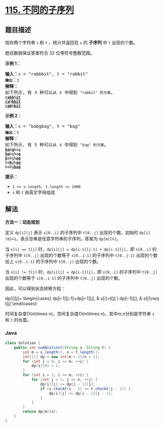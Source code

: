 # [115. 不同的子序列](https://leetcode.cn/problems/distinct-subsequences)

## 题目描述

<p>给你两个字符串 <code>s</code><strong> </strong>和 <code>t</code> ，统计并返回在 <code>s</code> 的 <strong>子序列</strong> 中 <code>t</code> 出现的个数。</p>

<p>题目数据保证答案符合 32 位带符号整数范围。</p>

<p><strong>示例&nbsp;1：</strong></p>

<pre>
<strong>输入：</strong>s = "rabbbit", t = "rabbit"<code>
<strong>输出</strong></code><strong>：</strong><code>3
</code><strong>解释：</strong>
如下所示, 有 3 种可以从 s 中得到 <code>"rabbit" 的方案</code>。
<code><strong><u>rabb</u></strong>b<strong><u>it</u></strong></code>
<code><strong><u>ra</u></strong>b<strong><u>bbit</u></strong></code>
<code><strong><u>rab</u></strong>b<strong><u>bit</u></strong></code></pre>

<p><strong>示例&nbsp;2：</strong></p>

<pre>
<strong>输入：</strong>s = "babgbag", t = "bag"
<code><strong>输出</strong></code><strong>：</strong><code>5
</code><strong>解释：</strong>
如下所示, 有 5 种可以从 s 中得到 <code>"bag" 的方案</code>。 
<code><strong><u>ba</u></strong>b<u><strong>g</strong></u>bag</code>
<code><strong><u>ba</u></strong>bgba<strong><u>g</u></strong></code>
<code><u><strong>b</strong></u>abgb<strong><u>ag</u></strong></code>
<code>ba<u><strong>b</strong></u>gb<u><strong>ag</strong></u></code>
<code>babg<strong><u>bag</u></strong></code>
</pre>

<p><strong>提示：</strong></p>

<ul>
	<li><code>1 &lt;= s.length, t.length &lt;= 1000</code></li>
	<li><code>s</code> 和 <code>t</code> 由英文字母组成</li>
</ul>

## 解法

**方法一：动态规划**

定义 `dp[i][j]` 表示 `s[0..i]` 的子序列中 `t[0..j]` 出现的个数。初始时 `dp[i][0]=1`，表示空串是任意字符串的子序列。答案为 `dp[m][n]`。

当 `s[i] == t[j]` 时，`dp[i][j] = dp[i-1][j-1] + dp[i-1][j]`，即 `s[0..i]` 的子序列中 `t[0..j]` 出现的个数等于 `s[0..i-1]` 的子序列中 `t[0..j-1]` 出现的个数加上 `s[0..i-1]` 的子序列中 `t[0..j]` 出现的个数。

当 `s[i] != t[j]` 时，`dp[i][j] = dp[i-1][j]`，即 `s[0..i]` 的子序列中 `t[0..j]` 出现的个数等于 `s[0..i-1]` 的子序列中 `t[0..j]` 出现的个数。

因此，可以得到状态转移方程：


dp[i][j]=
\begin{cases}
dp[i-1][j-1]+dp[i-1][j], & s[i]=t[j] \\
dp[i-1][j], & s[i]\neq t[j]
\end{cases}


时间复杂度O(m\times n)，空间复杂度O(m\times n)。其中m,n分别是字符串 `s` 和 `t` 的长度。

### **Java**

```java
class Solution {
    public int numDistinct(String s, String t) {
        int m = s.length(), n = t.length();
        int[][] dp = new int[m + 1][n + 1];
        for (int i = 0; i <= m; ++i) {
            dp[i][0] = 1;
        }
        for (int i = 1; i <= m; ++i) {
            for (int j = 1; j <= n; ++j) {
                dp[i][j] += dp[i - 1][j];
                if (s.charAt(i - 1) == t.charAt(j - 1)) {
                    dp[i][j] += dp[i - 1][j - 1];
                }
            }
        }
        return dp[m][n];
    }
}
```
